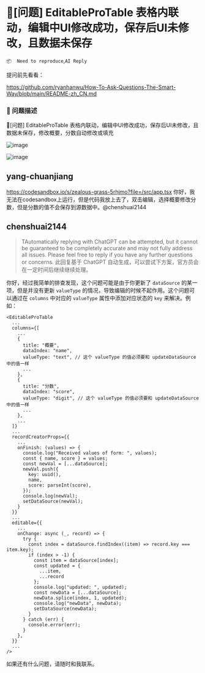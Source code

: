 # 🧐[问题] EditableProTable 表格内联动，编辑中UI修改成功，保存后UI未修改，且数据未保存

`📦  Need to reproduce`,`AI Reply`

提问前先看看：

https://github.com/ryanhanwu/How-To-Ask-Questions-The-Smart-Way/blob/main/README-zh_CN.md

### 🧐 问题描述

🧐[问题] EditableProTable 表格内联动，编辑中UI修改成功，保存后UI未修改，且数据未保存，修改概要，分数自动修改或填充

<!--
如截图等其他信息可以贴在这里
-->

![image](https://user-images.githubusercontent.com/38531906/204693762-0e0f6691-989e-4bcd-a1ae-9ac1389a322a.png)

![image](https://user-images.githubusercontent.com/38531906/204694033-0e20c75f-28b2-4d0f-9c73-3e1c8ac17cc0.png)

## yang-chuanjiang

https://codesandbox.io/s/zealous-grass-5rhjmo?file=/src/app.tsx
你好，我无法在codesandbox上运行，但是代码我放上去了，双击编辑，选择概要修改分数，但是分数的值不会保存到源数据中。@chenshuai2144

## chenshuai2144

> TAutomatically replying with ChatGPT can be attempted, but it cannot be guaranteed to be completely accurate and may not fully address all issues. Please feel free to reply if you have any further questions or concerns.
> 此回复基于 ChatGPT 自动生成，可以尝试下方案，官方员会在一定时间后继续继续处理。

你好，经过我简单的排查发现，这个问题可能是由于你更新了 `dataSource` 的某一项，但是并没有更新 `valueType` 的情况，导致编辑的时候不起作用。这个问题可以通过在 `columns` 中对应的 `valueType` 属性中添加对应状态的 `key` 来解决。例如：

```tsx
<EditableProTable
  ...
  columns={[
    ...
    {
      title: "概要",
      dataIndex: "name",
      valueType: "text", // 这个 valueType 的值必须要和 updateDataSource 中的值一样
      ...
    },
    {
      title: "分数",
      dataIndex: "score",
      valueType: "digit", // 这个 valueType 的值必须要和 updateDataSource 中的值一样
      ...
    },
    ...
  ]}
  ...
  recordCreatorProps={{
    ...
    onFinish: (values) => {
      console.log("Received values of form: ", values);
      const { name, score } = values;
      const newVal = [...dataSource];
      newVal.push({
        key: uuid(),
        name,
        score: parseInt(score),
      });
      console.log(newVal);
      setDataSource(newVal);
    }
  }}
  ...
  editable={{
    ...
    onChange: async (_, record) => {
      try {
        const index = dataSource.findIndex((item) => record.key === item.key);
        if (index > -1) {
          const item = dataSource[index];
          const updated = {
            ...item,
            ...record
          };
          console.log("updated: ", updated);
          const newData = [...dataSource];
          newData.splice(index, 1, updated);
          console.log("newData", newData);
          setDataSource(newData);
        }
      } catch (err) {
        console.error(err);
      }
    },
  }}
  ...
/>
```

如果还有什么问题，请随时和我联系。
